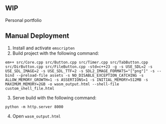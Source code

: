 ## WIP

Personal portfolio

## Manual Deployment

1. Install and activate `emscripten`
2. Build project with the following command:
```
em++ src/Core.cpp src/Button.cpp src/Timer.cpp src/TabButton.cpp src/DirButton.cpp src/FileButton.cpp -std=c++23 -g -s USE_SDL=2 -s USE_SDL_IMAGE=2 -s USE_SDL_TTF=2 -s SDL2_IMAGE_FORMATS="["png"]" -s --bind --preload-file assets -s NO_DISABLE_EXCEPTION_CATCHING -s ALLOW_MEMORY_GROWTH=1 -s ASSERTIONS=1 -s INITIAL_MEMORY=512MB -s MAXIMUM_MEMORY=2GB -o wasm_output.html --shell-file custom_shell_file.html
```
3. Serve build with the following command:
```
python -m http.server 8000
```
4. Open `wasm_output.html`
